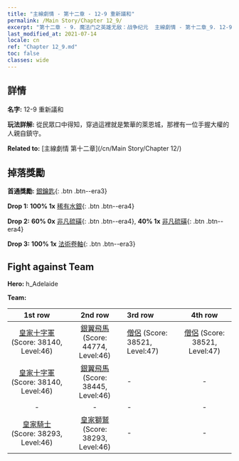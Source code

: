```yaml
---
title: "主線劇情 - 第十二章 - 12-9 重新議和"
permalink: /Main Story/Chapter 12_9/
excerpt: "第十二章 - 9. 魔法门之英雄无敌：战争纪元  主線劇情 - 第十二章_9. 12-9 重新議和"
last_modified_at: 2021-07-14
locale: cn
ref: "Chapter 12_9.md"
toc: false
classes: wide
---
```


## 詳情

 **名字:** 12-9 重新議和

 **玩法詳解:** 從民眾口中得知，穿過這裡就是繁華的萊恩城，那裡有一位手握大權的人親自鎮守。

 **Related to:** [主線劇情 第十二章](/cn/Main Story/Chapter 12/)

## 掉落獎勵

 **首通獎勵:** [銀鑰匙](/cn/Items/con_693/){: .btn .btn--era3}

 **Drop 1:** **100% 1x** [稀有水銀](/cn/Items/mat_42/){: .btn .btn--era4}

 **Drop 2:** **60% 0x** [非凡硫磺](/cn/Items/mat_36/){: .btn .btn--era4}, **40% 1x** [非凡硫磺](/cn/Items/mat_36/){: .btn .btn--era4}

 **Drop 3:** **100% 1x** [法術卷軸](/cn/Items/con_694/){: .btn .btn--era3}


## Fight against Team
 **Hero:** h_Adelaide

 **Team:**


  | 1st row | 2nd row | 3rd row | 4th row |
  |:----:|:----:|:----|:----:|
  | [皇家十字軍](/cn/units/Swordsman/) (Score: 38140, Level:46)  | [銀翼飛馬](/cn/units/Pegasus/) (Score: 44774, Level:46)  | [僧侶](/cn/units/Monk/) (Score: 38521, Level:47)  | [僧侶](/cn/units/Monk/) (Score: 38521, Level:47)  |
  | [皇家十字軍](/cn/units/Swordsman/) (Score: 38140, Level:46)  | [銀翼飛馬](/cn/units/Pegasus/) (Score: 38445, Level:46)  | - | - |
  | - | - | - | - |
  | [皇家騎士](/cn/units/Cavalier/) (Score: 38293, Level:46)  | [皇家獅鷲](/cn/units/Griffin/) (Score: 38293, Level:46)  | - | - |


